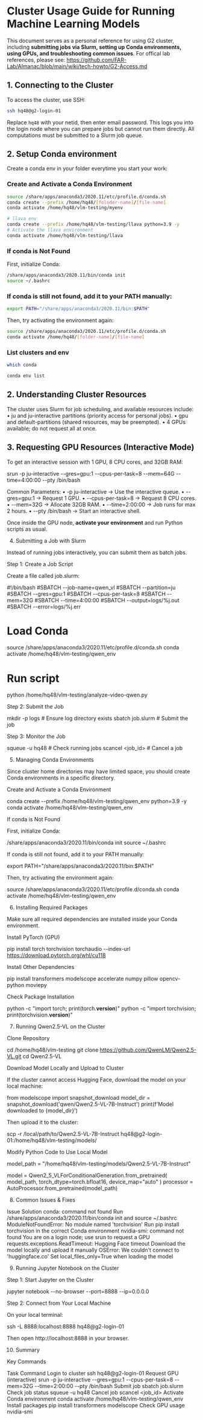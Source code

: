 # Cluster Usage Guide for Running Machine Learning Models

This document serves as a personal reference for using G2 cluster, including **submitting jobs via Slurm, setting up Conda environments, using GPUs, and troubleshooting common issues**. For offical lab references, please see: https://github.com/FAR-Lab/Almanac/blob/main/wiki/tech-howto/G2-Access.md

## 1. Connecting to the Cluster

To access the cluster, use SSH:

```bash
ssh hq48@g2-login-01
```

Replace `hq48` with your netid, then enter email password. This logs you into the login node where you can prepare jobs but cannot run them directly. All computations must be submitted to a Slurm job queue.

## 2. Setup Conda environment
Create a conda env in your folder everytime you start your work:
### Create and Activate a Conda Environment
```bash
source /share/apps/anaconda3/2020.11/etc/profile.d/conda.sh
conda create --prefix /home/hq48/[foloder-name]/[file-name]
conda activate /home/hq48/vlm-testing/myenv

# llava env
conda create --prefix /home/hq48/vlm-testing/llava python=3.9 -y
# Activate the llava environment
conda activate /home/hq48/vlm-testing/llava
```
### If conda is Not Found

First, initialize Conda:
```bash
/share/apps/anaconda3/2020.11/bin/conda init
source ~/.bashrc
```
### If conda is still not found, add it to your PATH manually:
```bash
export PATH="/share/apps/anaconda3/2020.11/bin:$PATH"
```
Then, try activating the environment again:
```bash
source /share/apps/anaconda3/2020.11/etc/profile.d/conda.sh
conda activate /home/hq48/[folder-name]/[file-name]
```

### List clusters and env
```bash
which conda

conda env list
```

## 2. Understanding Cluster Resources

The cluster uses Slurm for job scheduling, and available resources include:
	•	ju and ju-interactive partitions (priority access for personal jobs).
	•	gpu and default-partitions (shared resources, may be preempted).
	•	4 GPUs available; do not request all at once.

## 3. Requesting GPU Resources (Interactive Mode)

To get an interactive session with 1 GPU, 8 CPU cores, and 32GB RAM:

srun -p ju-interactive --gres=gpu:1 --cpus-per-task=8 --mem=64G --time=4:00:00 --pty /bin/bash

Common Parameters:
	•	-p ju-interactive → Use the interactive queue.
	•	--gres=gpu:1 → Request 1 GPU.
	•	--cpus-per-task=8 → Request 8 CPU cores.
	•	--mem=32G → Allocate 32GB RAM.
	•	--time=2:00:00 → Job runs for max 2 hours.
	•	--pty /bin/bash → Start an interactive shell.

Once inside the GPU node, **activate your environment** and run Python scripts as usual.

4. Submitting a Job with Slurm

Instead of running jobs interactively, you can submit them as batch jobs.

Step 1: Create a Job Script

Create a file called job.slurm:

#!/bin/bash
#SBATCH --job-name=qwen_vl
#SBATCH --partition=ju
#SBATCH --gres=gpu:1
#SBATCH --cpus-per-task=8
#SBATCH --mem=32G
#SBATCH --time=4:00:00
#SBATCH --output=logs/%j.out
#SBATCH --error=logs/%j.err

# Load Conda
source /share/apps/anaconda3/2020.11/etc/profile.d/conda.sh
conda activate /home/hq48/vlm-testing/qwen_env

# Run script
python /home/hq48/vlm-testing/analyze-video-qwen.py

Step 2: Submit the Job

mkdir -p logs  # Ensure log directory exists
sbatch job.slurm  # Submit the job

Step 3: Monitor the Job

squeue -u hq48  # Check running jobs
scancel <job_id>  # Cancel a job

5. Managing Conda Environments

Since cluster home directories may have limited space, you should create Conda environments in a specific directory.

Create and Activate a Conda Environment

conda create --prefix /home/hq48/vlm-testing/qwen_env python=3.9 -y
conda activate /home/hq48/vlm-testing/qwen_env

If conda is Not Found

First, initialize Conda:

/share/apps/anaconda3/2020.11/bin/conda init
source ~/.bashrc

If conda is still not found, add it to your PATH manually:

export PATH="/share/apps/anaconda3/2020.11/bin:$PATH"

Then, try activating the environment again:

source /share/apps/anaconda3/2020.11/etc/profile.d/conda.sh
conda activate /home/hq48/vlm-testing/qwen_env

6. Installing Required Packages

Make sure all required dependencies are installed inside your Conda environment.

Install PyTorch (GPU)

pip install torch torchvision torchaudio --index-url https://download.pytorch.org/whl/cu118

Install Other Dependencies

pip install transformers modelscope accelerate numpy pillow opencv-python moviepy

Check Package Installation

python -c "import torch; print(torch.__version__)"
python -c "import torchvision; print(torchvision.__version__)"

7. Running Qwen2.5-VL on the Cluster

Clone Repository

cd /home/hq48/vlm-testing
git clone https://github.com/QwenLM/Qwen2.5-VL.git
cd Qwen2.5-VL

Download Model Locally and Upload to Cluster

If the cluster cannot access Hugging Face, download the model on your local machine:

from modelscope import snapshot_download
model_dir = snapshot_download('qwen/Qwen2.5-VL-7B-Instruct')
print(f'Model downloaded to {model_dir}')

Then upload it to the cluster:

scp -r /local/path/to/Qwen2.5-VL-7B-Instruct hq48@g2-login-01:/home/hq48/vlm-testing/models/

Modify Python Code to Use Local Model

model_path = "/home/hq48/vlm-testing/models/Qwen2.5-VL-7B-Instruct"

model = Qwen2_5_VLForConditionalGeneration.from_pretrained(
    model_path,
    torch_dtype=torch.bfloat16,
    device_map="auto"
)
processor = AutoProcessor.from_pretrained(model_path)

8. Common Issues & Fixes

Issue	Solution
conda: command not found	Run /share/apps/anaconda3/2020.11/bin/conda init and source ~/.bashrc
ModuleNotFoundError: No module named 'torchvision'	Run pip install torchvision in the correct Conda environment
nvidia-smi: command not found	You are on a login node; use srun to request a GPU
requests.exceptions.ReadTimeout: Hugging Face timeout	Download the model locally and upload it manually
OSError: We couldn't connect to 'huggingface.co'	Set local_files_only=True when loading the model

9. Running Jupyter Notebook on the Cluster

Step 1: Start Jupyter on the Cluster

jupyter notebook --no-browser --port=8888 --ip=0.0.0.0

Step 2: Connect from Your Local Machine

On your local terminal:

ssh -L 8888:localhost:8888 hq48@g2-login-01

Then open http://localhost:8888 in your browser.

10. Summary

Key Commands

Task	Command
Login to cluster	ssh hq48@g2-login-01
Request GPU (interactive)	srun -p ju-interactive --gres=gpu:1 --cpus-per-task=8 --mem=32G --time=2:00:00 --pty /bin/bash
Submit job	sbatch job.slurm
Check job status	squeue -u hq48
Cancel job	scancel <job_id>
Activate Conda environment	conda activate /home/hq48/vlm-testing/qwen_env
Install packages	pip install transformers modelscope
Check GPU usage	nvidia-smi
